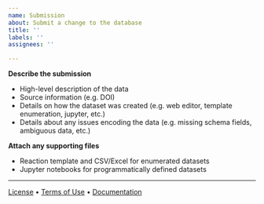 ```yaml
---
name: Submission
about: Submit a change to the database
title: ''
labels: ''
assignees: ''

---
```


**Describe the submission**
* High-level description of the data
* Source information (e.g. DOI)
* Details on how the dataset was created (e.g. web editor, template enumeration, jupyter, etc.)
* Details about any issues encoding the data (e.g. missing schema fields, ambiguous data, etc.)

**Attach any supporting files**
* Reaction template and CSV/Excel for enumerated datasets
* Jupyter notebooks for programmatically defined datasets

---
[License](https://github.com/open-reaction-database/ord-data/blob/main/LICENSE) • [Terms of Use](https://github.com/open-reaction-database/ord-data/blob/main/CONTRIBUTING.md#terms-of-use) • [Documentation](https://docs.open-reaction-database.org/en/latest/submissions.html)

